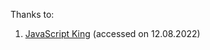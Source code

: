 Thanks to:
1. [JavaScript King](https://www.youtube.com/watch?v=EWv2jnhZErc) (accessed on 12.08.2022)